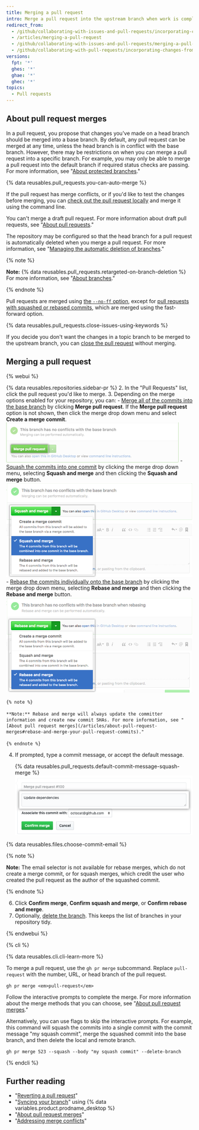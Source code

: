 ```yaml
---
title: Merging a pull request
intro: Merge a pull request into the upstream branch when work is completed. Anyone with push access to the repository can complete the merge.
redirect_from:
  - /github/collaborating-with-issues-and-pull-requests/incorporating-changes-from-a-pull-request/merging-a-pull-request
  - /articles/merging-a-pull-request
  - /github/collaborating-with-issues-and-pull-requests/merging-a-pull-request
  - /github/collaborating-with-pull-requests/incorporating-changes-from-a-pull-request/merging-a-pull-request
versions:
  fpt: '*'
  ghes: '*'
  ghae: '*'
  ghec: '*'
topics:
  - Pull requests
---
```

## About pull request merges

In a pull request, you propose that changes you've made on a head branch should be merged into a base branch. By default, any pull request can be merged at any time, unless the head branch is in conflict with the base branch. However, there may be restrictions on when you can merge a pull request into a specific branch. For example, you may only be able to merge a pull request into the default branch if required status checks are passing. For more information, see "[About protected branches](/github/administering-a-repository/about-protected-branches)."

{% data reusables.pull_requests.you-can-auto-merge %}

If the pull request has merge conflicts, or if you'd like to test the changes before merging, you can [check out the pull request locally](/github/collaborating-with-pull-requests/reviewing-changes-in-pull-requests/checking-out-pull-requests-locally) and merge it using the command line.

You can't merge a draft pull request. For more information about draft pull requests, see "[About pull requests](/articles/about-pull-requests#draft-pull-requests)."

The repository may be configured so that the head branch for a pull request is automatically deleted when you merge a pull request. For more information, see "[Managing the automatic deletion of branches](/github/administering-a-repository/managing-the-automatic-deletion-of-branches)."

{% note %}

**Note:** {% data reusables.pull_requests.retargeted-on-branch-deletion %}
For more information, see "[About branches](/github/collaborating-with-issues-and-pull-requests/about-branches#working-with-branches)."

{% endnote %}

Pull requests are merged using [the `--no-ff` option](https://git-scm.com/docs/git-merge#_fast_forward_merge), except for [pull requests with squashed or rebased commits](/pull-requests/collaborating-with-pull-requests/incorporating-changes-from-a-pull-request/about-pull-request-merges), which are merged using the fast-forward option.

{% data reusables.pull_requests.close-issues-using-keywords %}

If you decide you don't want the changes in a topic branch to be merged to the upstream branch, you can [close the pull request](/pull-requests/collaborating-with-pull-requests/incorporating-changes-from-a-pull-request/closing-a-pull-request) without merging.

## Merging a pull request

{% webui %}

{% data reusables.repositories.sidebar-pr %}
2. In the "Pull Requests" list, click the pull request you'd like to merge.
3. Depending on the merge options enabled for your repository, you can:
    - [Merge all of the commits into the base branch](/articles/about-pull-request-merges/) by clicking **Merge pull request**. If the **Merge pull request** option is not shown, then click the merge drop down menu and select **Create a merge commit**.
    ![merge-pull-request-button](/assets/images/help/pull_requests/pullrequest-mergebutton.png)
    - [Squash the commits into one commit](/articles/about-pull-request-merges/#squash-and-merge-your-pull-request-commits) by clicking the merge drop down menu, selecting **Squash and merge** and then clicking the **Squash and merge** button.
    ![click-squash-and-merge-button](/assets/images/help/pull_requests/select-squash-and-merge-from-drop-down-menu.png)
    - [Rebase the commits individually onto the base branch](/articles/about-pull-request-merges/#rebase-and-merge-your-pull-request-commits) by clicking the merge drop down menu, selecting **Rebase and merge** and then clicking the **Rebase and merge** button.
    ![select-rebase-and-merge-from-drop-down-menu](/assets/images/help/pull_requests/select-rebase-and-merge-from-drop-down-menu.png)

    {% note %}

    **Note:** Rebase and merge will always update the committer information and create new commit SHAs. For more information, see "[About pull request merges](/articles/about-pull-request-merges#rebase-and-merge-your-pull-request-commits)."

    {% endnote %}
4. If prompted, type a commit message, or accept the default message.

   {% data reusables.pull_requests.default-commit-message-squash-merge %}
   ![Commit message field](/assets/images/help/pull_requests/merge_box/pullrequest-commitmessage.png)

{% data reusables.files.choose-commit-email %}

   {% note %}

   **Note:** The email selector is not available for rebase merges, which do not create a merge commit, or for squash merges, which credit the user who created the pull request as the author of the squashed commit.

   {% endnote %}

6. Click **Confirm merge**, **Confirm squash and merge**, or **Confirm rebase and merge**.
6. Optionally, [delete the branch](/articles/deleting-unused-branches). This keeps the list of branches in your repository tidy.

{% endwebui %}

{% cli %}

{% data reusables.cli.cli-learn-more %}

To merge a pull request, use the `gh pr merge` subcommand. Replace `pull-request` with the number, URL, or head branch of the pull request.

```shell
gh pr merge <em>pull-request</em>
```

Follow the interactive prompts to complete the merge. For more information about the merge methods that you can choose, see "[About pull request merges](/github/collaborating-with-pull-requests/incorporating-changes-from-a-pull-request/about-pull-request-merges)."

Alternatively, you can use flags to skip the interactive prompts. For example, this command will squash the commits into a single commit with the commit message "my squash commit", merge the squashed commit into the base branch, and then delete the local and remote branch.

```shell
gh pr merge 523 --squash --body "my squash commit" --delete-branch
```

{% endcli %}

## Further reading

- "[Reverting a pull request](/articles/reverting-a-pull-request)"
- "[Syncing your branch](/desktop/guides/contributing-to-projects/syncing-your-branch/)" using {% data variables.product.prodname_desktop %}
- "[About pull request merges](/pull-requests/collaborating-with-pull-requests/incorporating-changes-from-a-pull-request/about-pull-request-merges)"
- "[Addressing merge conflicts](/github/collaborating-with-pull-requests/addressing-merge-conflicts)"
